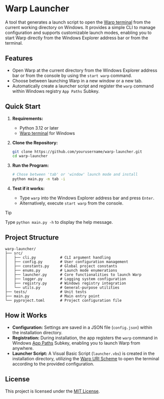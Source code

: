 # Warp Launcher

A tool that generates a launch script to open the [Warp terminal](https://www.warp.dev/) from the current working
directory on Windows. It provides a simple CLI to manage configuration and supports customizable launch modes,
enabling you to start Warp directly from the Windows Explorer address bar or from the terminal.

## Features

- Open Warp at the current directory from the Windows Explorer address bar or from the console by using the
  `start warp` command.
- Choose between launching Warp in a new window or a new tab.
- Automatically create a launcher script and register the `warp` command within Windows registry `App Paths` Subkey.

## Quick Start

1. **Requirements:**
    - Python 3.12 or later
    - [Warp terminal](https://www.warp.dev/download) for Windows

2. **Clone the Repository:**
   ```bash
   git clone https://github.com/yourusername/warp-launcher.git
   cd warp-launcher
   ```

3. **Run the Program:**
    ```bash
    # Chose between 'tab' or 'window' launch mode and install 
    python main.py -m tab -i
    ```

4. **Test if it works:**
    - Type `warp` into the Windows Explorer address bar and press `Enter`.
    - Alternatively, execute `start warp` from the console.

> [!TIP]
> Type `python main.py -h` to display the help message.

## Project Structure

```text
warp-launcher/
├── src/
│   ├── cli.py           # CLI argument handling
│   ├── config.py        # User configuration management
│   ├── constants.py     # Global project constants
│   ├── enums.py         # Launch mode enumerations
│   ├── launcher.py      # Core functionalities to launch Warp
│   ├── logger.py        # Logging system configuration
│   ├── registry.py      # Windows registry integration
│   └── utils.py         # General-purpose utilities
├── tests/               # Unit tests
├── main.py              # Main entry point
└── pyproject.toml       # Project configuration file

```

## How it Works

- **Configuration:** Settings are saved in a JSON file (`config.json`) within the installation directory.
- **Registration:** During installation, the app registers the `warp` command in
  Windows [App Paths](https://learn.microsoft.com/en-us/windows/win32/shell/app-registration) Subkey, enabling you to
  launch Warp from anywhere.
- **Launcher Script:** A Visual Basic Script (`launcher.vbs`) is created in the installation directory, utilizing
  the [Warp URI Scheme](https://docs.warp.dev/features/uri-scheme) to open the terminal according to the provided
  configuration.

## License

This project is licensed under the [MIT License](LICENSE).
